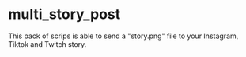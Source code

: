 # multi_story_post
This pack of scrips is able to send a "story.png" file to your Instagram, Tiktok and Twitch story.
